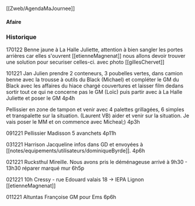 [[Zweb/AgendaMaJournee]] 

#### Afaire 

### Historique
170122 Benne jaune à La Halle Juliette, attention à bien sangler les portes arrières car elles s'ouvrent [[etienneMagnenat]] nous allons devoir trouver une solution pour securiser celles-ci. avec photo [[gillesChervet]]

101221 Jan Julien prendre 2 conteneurs, 3 poubelles vertes, dans camion benne avec la trousse à outils du Black (Michael) et compléter le GM du Black avec les affaires du hiace chargé couvertures et laisser film dedans sortir tout ce qui ne concerne pas le GM (Loïc) puis partir avec à La Halle Juliette et poser le GM 4p4h

Pellissier en zone de tampon et venir avec 4 palettes grillagées, 6 simples et transpalette sur la situation. (Laurent VB) aider et venir sur la situation. Je vais poser le MM et on commence avec Micheal;) 4p3h

091221 Pellissier Madisson 5 avanchets 4p11h

031221 Harrison Jacqueline infos dans GD et envoyées à [[notes/equipements/utilisateurs/dominiqueByrde]]. 4p6h

021221 Rucksthul Mireille. Nous avons pris le déménageuse arrivé à 9h30 - 13h30  réparer marqué mur 6h5p

021221 10h Cressy - rue Edouard valais 18 -> IEPA Lignon [[etienneMagnenat]]

011221 Altuntas Françoise GM pour Ems 6p6h
